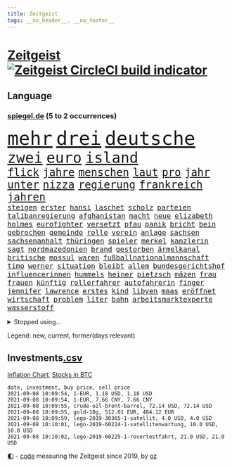 ```yaml
---
title: Zeitgeist
tags: __no_header__, __no_footer__
---
```


# [Zeitgeist](https://oliz.io/zeitgeist/) [![Zeitgeist CircleCI build indicator](https://circleci.com/gh/ooz/zeitgeist.svg?style=shield)](https://circleci.com/gh/ooz/zeitgeist)

## Language

<h3><a href="https://www.spiegel.de" target="_blank">spiegel.de</a> (5 to 2 occurrences)</h3>
<p style="font-family:monospace">
<span style="font-size:32pt"><a href="news_links.html#mehr" class="current">mehr</a></span>
<span style="font-size:32pt"><a href="news_links.html#drei" class="current">drei</a></span>
<span style="font-size:32pt"><a href="news_links.html#deutsche" class="current">deutsche</a></span>
<br>
<span style="font-size:25pt"><a href="news_links.html#zwei" class="current">zwei</a></span>
<span style="font-size:25pt"><a href="news_links.html#euro" class="current">euro</a></span>
<span style="font-size:25pt"><a href="news_links.html#island" class="current">island</a></span>
<br>
<span style="font-size:18pt"><a href="news_links.html#flick" class="current">flick</a></span>
<span style="font-size:18pt"><a href="news_links.html#jahre" class="current">jahre</a></span>
<span style="font-size:18pt"><a href="news_links.html#menschen" class="current">menschen</a></span>
<span style="font-size:18pt"><a href="news_links.html#laut" class="current">laut</a></span>
<span style="font-size:18pt"><a href="news_links.html#pro" class="current">pro</a></span>
<span style="font-size:18pt"><a href="news_links.html#jahr" class="current">jahr</a></span>
<span style="font-size:18pt"><a href="news_links.html#unter" class="current">unter</a></span>
<span style="font-size:18pt"><a href="news_links.html#nizza" class="current">nizza</a></span>
<span style="font-size:18pt"><a href="news_links.html#regierung" class="current">regierung</a></span>
<span style="font-size:18pt"><a href="news_links.html#frankreich" class="current">frankreich</a></span>
<span style="font-size:18pt"><a href="news_links.html#jahren" class="current">jahren</a></span>
<br>
<span style="font-size:12pt"><a href="news_links.html#steigen" class="current">steigen</a></span>
<span style="font-size:12pt"><a href="news_links.html#erster" class="current">erster</a></span>
<span style="font-size:12pt"><a href="news_links.html#hansi" class="current">hansi</a></span>
<span style="font-size:12pt"><a href="news_links.html#laschet" class="current">laschet</a></span>
<span style="font-size:12pt"><a href="news_links.html#scholz" class="current">scholz</a></span>
<span style="font-size:12pt"><a href="news_links.html#parteien" class="current">parteien</a></span>
<span style="font-size:12pt"><a href="news_links.html#talibanregierung" class="new">talibanregierung</a></span>
<span style="font-size:12pt"><a href="news_links.html#afghanistan" class="current">afghanistan</a></span>
<span style="font-size:12pt"><a href="news_links.html#macht" class="current">macht</a></span>
<span style="font-size:12pt"><a href="news_links.html#neue" class="current">neue</a></span>
<span style="font-size:12pt"><a href="news_links.html#elizabeth" class="current">elizabeth</a></span>
<span style="font-size:12pt"><a href="news_links.html#holmes" class="new">holmes</a></span>
<span style="font-size:12pt"><a href="news_links.html#eurofighter" class="new">eurofighter</a></span>
<span style="font-size:12pt"><a href="news_links.html#versetzt" class="new">versetzt</a></span>
<span style="font-size:12pt"><a href="news_links.html#pfau" class="new">pfau</a></span>
<span style="font-size:12pt"><a href="news_links.html#panik" class="current">panik</a></span>
<span style="font-size:12pt"><a href="news_links.html#bricht" class="current">bricht</a></span>
<span style="font-size:12pt"><a href="news_links.html#bein" class="current">bein</a></span>
<span style="font-size:12pt"><a href="news_links.html#gebrochen" class="current">gebrochen</a></span>
<span style="font-size:12pt"><a href="news_links.html#gemeinde" class="current">gemeinde</a></span>
<span style="font-size:12pt"><a href="news_links.html#rolle" class="current">rolle</a></span>
<span style="font-size:12pt"><a href="news_links.html#verein" class="current">verein</a></span>
<span style="font-size:12pt"><a href="news_links.html#anlage" class="current">anlage</a></span>
<span style="font-size:12pt"><a href="news_links.html#sachsen" class="current">sachsen</a></span>
<span style="font-size:12pt"><a href="news_links.html#sachsenanhalt" class="current">sachsenanhalt</a></span>
<span style="font-size:12pt"><a href="news_links.html#thüringen" class="current">thüringen</a></span>
<span style="font-size:12pt"><a href="news_links.html#spieler" class="current">spieler</a></span>
<span style="font-size:12pt"><a href="news_links.html#merkel" class="current">merkel</a></span>
<span style="font-size:12pt"><a href="news_links.html#kanzlerin" class="current">kanzlerin</a></span>
<span style="font-size:12pt"><a href="news_links.html#sagt" class="current">sagt</a></span>
<span style="font-size:12pt"><a href="news_links.html#nordmazedonien" class="current">nordmazedonien</a></span>
<span style="font-size:12pt"><a href="news_links.html#brand" class="current">brand</a></span>
<span style="font-size:12pt"><a href="news_links.html#gestorben" class="current">gestorben</a></span>
<span style="font-size:12pt"><a href="news_links.html#ärmelkanal" class="current">ärmelkanal</a></span>
<span style="font-size:12pt"><a href="news_links.html#britische" class="current">britische</a></span>
<span style="font-size:12pt"><a href="news_links.html#mossul" class="new">mossul</a></span>
<span style="font-size:12pt"><a href="news_links.html#waren" class="current">waren</a></span>
<span style="font-size:12pt"><a href="news_links.html#fußballnationalmannschaft" class="current">fußballnationalmannschaft</a></span>
<span style="font-size:12pt"><a href="news_links.html#timo" class="current">timo</a></span>
<span style="font-size:12pt"><a href="news_links.html#werner" class="new">werner</a></span>
<span style="font-size:12pt"><a href="news_links.html#situation" class="current">situation</a></span>
<span style="font-size:12pt"><a href="news_links.html#bleibt" class="current">bleibt</a></span>
<span style="font-size:12pt"><a href="news_links.html#allem" class="current">allem</a></span>
<span style="font-size:12pt"><a href="news_links.html#bundesgerichtshof" class="current">bundesgerichtshof</a></span>
<span style="font-size:12pt"><a href="news_links.html#influencerinnen" class="current">influencerinnen</a></span>
<span style="font-size:12pt"><a href="news_links.html#hummels" class="current">hummels</a></span>
<span style="font-size:12pt"><a href="news_links.html#heiner" class="new">heiner</a></span>
<span style="font-size:12pt"><a href="news_links.html#pietzsch" class="new">pietzsch</a></span>
<span style="font-size:12pt"><a href="news_links.html#mäzen" class="new">mäzen</a></span>
<span style="font-size:12pt"><a href="news_links.html#frau" class="current">frau</a></span>
<span style="font-size:12pt"><a href="news_links.html#frauen" class="current">frauen</a></span>
<span style="font-size:12pt"><a href="news_links.html#künftig" class="current">künftig</a></span>
<span style="font-size:12pt"><a href="news_links.html#rollerfahrer" class="new">rollerfahrer</a></span>
<span style="font-size:12pt"><a href="news_links.html#autofahrerin" class="current">autofahrerin</a></span>
<span style="font-size:12pt"><a href="news_links.html#finger" class="current">finger</a></span>
<span style="font-size:12pt"><a href="news_links.html#jennifer" class="current">jennifer</a></span>
<span style="font-size:12pt"><a href="news_links.html#lawrence" class="new">lawrence</a></span>
<span style="font-size:12pt"><a href="news_links.html#erstes" class="current">erstes</a></span>
<span style="font-size:12pt"><a href="news_links.html#kind" class="current">kind</a></span>
<span style="font-size:12pt"><a href="news_links.html#libyen" class="current">libyen</a></span>
<span style="font-size:12pt"><a href="news_links.html#maas" class="current">maas</a></span>
<span style="font-size:12pt"><a href="news_links.html#eröffnet" class="current">eröffnet</a></span>
<span style="font-size:12pt"><a href="news_links.html#wirtschaft" class="current">wirtschaft</a></span>
<span style="font-size:12pt"><a href="news_links.html#problem" class="current">problem</a></span>
<span style="font-size:12pt"><a href="news_links.html#liter" class="current">liter</a></span>
<span style="font-size:12pt"><a href="news_links.html#bahn" class="current">bahn</a></span>
<span style="font-size:12pt"><a href="news_links.html#arbeitsmarktexperte" class="new">arbeitsmarktexperte</a></span>
<span style="font-size:12pt"><a href="news_links.html#wasserstoff" class="current">wasserstoff</a></span>
</p>
<details>
<summary>Stopped using...</summary>
<p class="former" style="font-size:12pt">
aufgefallen(323) linie(323) haseloff(322) reiner(322) alltag(321) anstieg(321) brutale(321) carsten(321) draußen(321) sicherheitsbehörden(321) unserem(321) vergeben(321) zeremonie(321) ausgang(320) beschimpft(320) diskussion(320) enger(320) getan(320) gewissen(320) lisa(320) scheinen(320) abgeordneten(319) arbeitsplatz(319) beleidigungen(319) brücke(319) elefanten(319) globalen(319) jörg(319) kollegen(319) luis(319) meuthen(319) missachtet(319) nachwuchs(319) scheidet(319) solle(319) taten(319) verriet(319) versorgt(319) viertel(319) vision(319) wolfgang(319) attentat(318) augen(318) erstaunlich(318) haftstrafe(318) harter(318) oppositionellen(318) ronald(318) schulkinder(318) temperaturen(318) tourismus(318) verlegt(318) vorschläge(318) deutlichen(317) dominiert(317) emotional(317) explodieren(317) freiheitsstrafe(317) gaga(317) gleiche(317) grenzen(317) maß(317) riss(317) tiktok(317) tweet(317) versehentlich(317) zweitligist(317) äußerst(317) aufregung(316) coronainfektionen(316) dienen(316) erfahrung(316) favoriten(316) gekündigt(316) gerecht(316) meghan(316) monatelang(316) moore(316) natur(316) planeten(316) umwelt(316) uswirtschaft(316) wild(316) zustand(316) augsburg(315) ausflug(315) coronalockdown(315) funktioniert(315) hass(315) lager(315) partys(315) passt(315) podium(315) rollstuhl(315) serien(315) sohnes(315) umweltministerin(315) usgericht(315) verfolgte(315) verhindert(315) warentest(315) zwang(315) überprüft(315) 2017(314) aufhebung(314) bedarf(314) betrug(314) brettspiele(314) drohte(314) erneute(314) feier(314) finanziell(314) fuß(314) gedauert(314) geistliche(314) höchst(314) lüge(314) mutige(314) obama(314) positive(314) spiels(314) verbringen(314) verletzung(314) vorsitzende(314) vorzeitige(314) wahlbetrug(314) anruf(313) ausbruch(313) coronaschnelltests(313) ehefrau(313) gast(313) herzogin(313) lunge(313) moderna(313) schmidt(313) trägt(313) umsatz(313) verfassungsschutz(313) verschiebt(313) verstößen(313) weltverband(313) werkzeug(313) woran(313) zuständige(313) annehmen(312) arbeitsplätze(312) auseinandersetzungen(312) beachten(312) befand(312) brauchte(312) brown(312) entsteht(312) gefährden(312) heran(312) mahnt(312) sache(312) schwedischen(312) verdächtiger(312) weltgesundheitsorganisation(312) wirtschaftlichen(312) bestellt(311) brinkhaus(311) chinesische(311) erfolge(311) historische(311) koch(311) künftigen(311) lieben(311) mut(311) ralph(311) schwierigen(311) unionsfraktionschef(311) verändern(311) vorstandschef(311) österreichische(311) aufruf(310) elektroauto(310) flüchten(310) fußballprofi(310) geburt(310) gelöst(310) gestrichen(310) irans(310) medikamente(310) mitteln(310) normalität(310) oma(310) parlamentswahl(310) rechtfertigt(310) schwangere(310) teamkollegen(310) unterzahl(310) üben(310) attila(309) bull(309) entscheidende(309) erfolgreicher(309) hildmann(309) jüngeren(309) medikament(309) nawalnys(309) oppositionelle(309) ringt(309) schlagzeilen(309) smith(309) sprang(309) valley(309) zusammenarbeit(309) zwillinge(309) frachter(308) gewässern(308) laura(308) normale(308) peru(308) ratgeberkolumne(308) schwarzwald(308) schönsten(308) shutdown(308) wuhan(308) aufschwung(307) chefin(307) häufen(307) konzentrieren(307) taktik(307) trauen(307) 52(306) barack(306) christdemokraten(306) demonstrationen(306) erbe(306) geländewagen(306) leitet(306) optimistisch(306) orbán(306) publikum(306) razzien(306) schmerzen(306) skepsis(306) vermeintlichen(306) viktor(306) 23(305) belegt(305) boden(305) djokovic(305) ermittlern(305) perfekte(305) selben(305) tatverdächtigen(305) digitalen(304) gründung(304) rollen(304) segen(304) zusammenhalt(304) zwischenzeitlich(304) extremen(303) nerven(303) politologe(303) schlechtes(303) afrikanischen(302) beschuldigten(302) distanziert(302) echten(302) erschöpft(302) green(302) grundgesetz(302) lernt(302) loswerden(302) transporter(302) aufgetreten(301) kanzlerschaft(301) psychologin(301) verbindet(301) verkehrschaos(301) dominanz(300) negative(300) schnellen(300) testet(300) volle(300) wien(300) 17jährigen(299) aufstellen(299) projekt(299) spotify(299) 2030(298) aufarbeitung(298) erkrankten(298) aktie(297) apotheken(297) eindämmung(297) erleidet(297) gewahrsam(297) journalistin(297) kate(297) laufenden(297) rivale(297) usrepräsentantenhaus(297) zusammenstoß(297) gabriel(296) kippt(296) prompt(296) registrieren(296) ansteckend(295) aufstand(295) landesweit(295) mick(295) sergio(295) 40000(294) arminia(294) ergebnissen(294) justizminister(293) bach(292) bangt(292) coronaviruspandemie(292) strengen(292) vorbereitung(292) begeben(291) general(291) milliardenhöhe(291) riskant(291) englands(290) feuert(290) mitarbeiterin(290) tätern(290) wandel(290) bangkok(289) hafen(289) tennisspieler(289) betreibt(288) eigenes(288) freiwilligen(288) jacob(288) kräfte(288) syrer(288) automatisch(287) insolvenz(287) jungs(287) schneiden(287) steigern(287) tansania(287) telegram(287) tinder(287) aufgaben(286) hausarrest(286) untergebracht(286) 2010(285) kandidieren(285) unsicher(285) coronaauflagen(284) uhaft(284) insolvenzen(283) krisen(283) stürzen(283) zählte(283) gegenzug(282) kassieren(282) schönste(282) kandidatur(281) revanche(281) royale(281) sprung(281) tony(281) hinweis(280) pleitewelle(280) vereidigt(280) 2009(279) beschuldigte(279) angeboten(278) angewiesen(278) thüringer(278) erforscht(276) erhöhung(276) fußballweltmeister(276) dauert(275) erprobt(275) intensivstation(275) unterhaltung(275) vertraute(274) vorgenommen(273) afrikas(272) geist(272) sank(272) tanzen(272) herausforderungen(271) empfangen(270) unterbrochen(270) mittelpunkt(269) übereinstimmenden(268) inhaftierten(267) segeln(267) kanadas(266) karliczek(266) roethe(266) disziplin(265) tragische(265) ferien(264) sicherheitsvorkehrungen(264) weiterkommen(264) päckchen(263) dobrindt(261) empfänger(261) golfstar(261) schweine(261) zentimeter(261) panne(260) bonn(259) clooney(257) marine(257) sammeln(257) spacex(257) hitler(255) strukturen(255) verursachte(254) fabian(253) koblenz(253) kehren(252) podest(252) schadensersatz(251) theoretisch(251) herzinfarkt(250) prüfer(249) rückte(249) page(247) reif(245) rächen(245) chrupalla(243) einreiseregeln(242) handgranate(242) rekorde(240) astrazenecaimpfstoff(239) aufgespürt(238) durchhalten(238) clever(236) drinnen(233) ehrt(233) ios(233) hungern(232) inhaftierung(232) spannung(232) spielende(230) sms(229) kopfverletzungen(227) serviert(227) norditalien(226) priorisierung(225) straflager(225) dosis(224) ausgegangen(223) urlaubsinsel(223) hacken(220) monarchin(220) commerzbank(219) unterschrift(218) höheres(217) trainers(216) verbraucht(216) extra(213) exprofi(209) währung(209) amazons(207) südafrikanischen(207) verliehen(207) absolvieren(206) häusern(206) turnerin(205) fotografiert(204) fotostrecke(204) schuf(203) ussender(202) fuhren(201) unterscheidet(201) abouchakerprozess(200) peilt(200) umarmung(200) ausflüge(198) management(198) pokal(198) anreize(197) mediatorin(196) sprengkörper(196) trinken(196) karriereende(195) wählern(194) desinformation(193) bundesweiten(192) total(189) abreise(188) tierschutz(188) abberufen(187) auge(187) geschrumpft(187) behindern(186) iii(186) alfons(185) hörmann(185) börsengang(183) panzer(183) beurlaubt(182) walterborjans(182) elektronischen(180) impfschutz(180) myanmars(180) militärjunta(179) gereicht(178) magische(178) ambitioniertes(177) italiener(177) turbulenzen(177) neuanfang(176) angriffs(174) schiedsrichterinnen(174) fluggesellschaft(172) j(172) indigenen(171) arroganz(170) kaffee(170) mitgebracht(169) oprah(169) winfrey(169) ruin(166) verstörend(166) beeindruckt(165) don't(165) kritischer(165) typ(165) zurückholen(165) schlangenlinien(164) aufzuheben(163) verbots(162) buffett(161) warren(161) elfjährigen(159) katalanen(158) meteorologen(158) zdfintendant(156) ärmsten(156) premierministerin(155) südosten(155) wilderer(155) redaktion(154) adams(153) lokführern(153) coronarestriktionen(152) einsätzen(152) sagten(151) südamerika(151) anziehen(150) rinder(150) ukrainischen(150) gekracht(149) unverantwortlich(149) bargeld(147) topfavorit(147) sicherheitslücke(146) disqualifikation(144) dopingtests(144) ermittlungsverfahren(144) l(144) ausreichen(143) dingen(142) gebeten(142) reformieren(142) verbotenen(142) sexuellem(141) long(138) methan(138) passau(137) rekordtief(136) einladen(135) mittelamerika(135) streaming(135) vehement(135) witwe(135) regionale(133) luftfilter(132) pillen(132) fonds(130) kompetenzen(130) käse(130) stocken(129) drittstaaten(128) kubicki(126) altersgruppe(125) gew(124) querdenkerdemos(124) zugunglück(124) abkühlung(123) vorgesetzten(123) begründete(122) nett(122) aufhören(121) schwimmstar(120) uneins(120) fasst(119) verabschiedete(119) zwischenfall(118) ferdinand(117) inland(117) rückzahlung(117) unwürdige(117) verwirrt(117) vollzieht(117) club(115) pcrtests(115) sloweniens(115) geplanter(114) zufriedener(113) versammlungsverbote(112) öffneten(112) notwendigen(111) eingeschläfert(110) krisenland(110) springreiten(110) klagte(109) lebensgefährlichen(109) verkünden(109) geschleudert(108) komme(107) abwarten(106) berechnungen(106) genesen(106) militärische(106) vorbehalt(106) 31jährigen(105) disziplinen(105) kubanische(105) massentests(105) positivem(105) simone(105) unschlagbar(105) nördlich(104) beschlossene(103) haaren(102) stolpert(102) versprochenen(102) weltklimarat(102) abgefeuert(101) cdukanzlerkandidaten(101) durchsuchung(101) eingebracht(100) moldau(100) ausgehen(99) rauschgift(99) stromerzeugung(99) svenja(99) co₂preis(97) gefängnisstrafen(97) vierjähriger(97) querdenkerbewegung(96) spdchef(96) spiegelanalyse(96) rentnern(94) ungeliebten(94) disziplinarkammer(93) gastronomen(93) färbt(92) angereist(91) düsteres(91) heben(91) populistischen(91) set(91) 48jähriger(90) ankam(90) aussetzung(90) familienurlaub(90) jonathan(90) maaßens(90) tonne(90) argentinische(89) asphalt(89) durchbruch(89) geburten(89) geprellt(89) absolute(88) heizöl(88) israelischer(88) mutiger(88) reguläre(88) reife(88) vorfahren(88) werdenden(88) alleinerziehende(87) ausgezählt(87) bailey(87) basteln(87) fußballbundesligisten(87) klemmt(87) obamas(87) tattoos(87) bearbeitet(86) kaufte(86) highlight(85) mentale(85) olympiamedaillen(85) saunders(85) agnes(84) bundesfinanzhof(84) eingeladen(84) hebamme(84) kontinent(84) maier(84) pop(84) legal(83) quartalsverlust(83) sächsische(83) autofahrern(82) einzel(82) erholen(82) erreichten(82) kurzstreckenflüge(82) neunjähriger(82) ängste(82) 110000(81) anlaufen(81) hergestellte(81) hilbert(81) malen(81) mixed(81) olympischem(81) down(80) psyche(80) wall(80) abgeschrieben(79) angeschlagene(79) brutalität(79) doppelbesteuerung(79) forscherin(79) leonie(79) tendenzen(79) beweist(78) einwanderer(78) interaktiven(78) lehnte(78) zurückgeschickt(78) agüero(77) cnn(77) empfängerinnen(77) absoluten(76) again(76) landesliste(76) plagiatsvorwürfe(76) treffern(76) weser(76) wettkampf(76) auflösen(75) bezeichnen(75) eisschild(75) messern(75) offengelegt(75) schweinen(75) verwandeln(74) weitreichend(74) 47jähriger(73) basieren(73) bezichtigt(73) immunisierungsquote(73) reserve(73) vatikans(73) abschieben(72) biles(72) gemischte(72) müll(72) viking(72) wahlfälschung(72) biergarten(71) entwerfen(71) unglaublichen(71) unionskanzlerkandidaten(71) ausgestellt(70) exilbelarussen(70) fox(70) honorare(70) inspirieren(70) olympiapremiere(70) oppositionsführerin(70) positionierte(70) teamleiter(70) zweifelhaften(70) abgekommen(69) appentwickler(69) ausgrenzen(69) flair(69) gräbt(69) milliardärs(69) schmetterlinge(69) toptalent(69) zunehmender(69) alibi(68) county(68) hit(68) lydia(68) nashörner(68) südtirol(68) co₂preise(67) einfachsten(67) geordnet(67) heiß(67) schultern(67) selbstvermarktung(67) tarife(67) trainingslager(67) verhungern(67) wahlkampfendspurt(67) auszumachen(66) quatsch(66) sanktionsdrohungen(66) tuchels(66) wohngebäude(66) angeblichem(65) bundesfinanzminister(65) mafiaboss(65) ocean(65) umgestürzte(65) zentralbank(65) angebracht(64) entschärfen(64) indigene(64) ministerin(64) qantas(64) 86(63) annamaria(63) auktionshäuser(63) australier(63) clanchef(63) fehlenden(63) ferchichi(63) frühzeitig(63) regens(63) umfassende(63) warschauer(63) ausländern(62) boko(62) dhl(62) fleischkonzern(62) geleitet(62) haram(62) seither(62) staatspräsidenten(62) verseucht(62) vorprodukten(62) anführer(61) forscherinnen(61) kriegswaffen(61) qualifizierte(61) sifan(61) zufluchtsort(61) onlineplattform(60) talibanoffensive(60) verbliebene(60) vetter(60) abstände(59) squad(59) tierärzte(59) abbildungen(58) ausnahme(58) berlinreinickendorf(58) gerichten(58) hochwasserschutz(58) verkohlte(58) vizeministerpräsident(58) zeug(58) verabschieden(57) akkreditierung(56) erfolgreiches(56) gewitterrisiko(56) ilke(56) nicaragua(56) novak(56) ortega(56) tankstelle(56) vormittag(56) campo(55) getrieben(55) kinderleichen(55) nutztieren(55) schimpft(55) achtjähriger(54) belastung(54) extremer(54) favoritinnen(54) impfzertifikate(54) befeuert(53) bolt(53) coronadeltavariante(53) imposante(53) ordentlich(53) schwiegervater(53) banes(52) bratwurst(52) darknet(52) eifel(52) hybrid(52) intimität(52) pflegte(52) reibungslos(52) scooterunfall(52) jacinda(51) kriegsgefangene(51) neuseelands(51) olympiagold(51) strobl(51) verwandten(51) wanken(51) außenseiterin(50) deltamutation(50) hollywoodstar(50) olympischer(50) verharmlost(50) 49jähriger(49) ausgeübt(49) betriebssystem(49) gewitterfront(49) handlungsbedarf(49) weltall(49) canadier(48) düster(48) ostwestfalen(48) ressort(48) sortieren(48) spdfraktion(48) brot(47) djoković(47) fazit(47) great(47) künstlern(47) motivieren(47) petflaschen(47) schwangeren(47) spontan(47) streitpunkte(47) umwirbt(47) dramen(46) gefangenen(46) onlinewerbung(46) verfehlen(46) aufprall(45) aufregendsten(45) defender(45) ferienzeit(45) kriegsherr(45) malaika(45) mihambo(45) ruiniert(45) schienennetz(45) steven(45) weitspringerin(45) weitsprung(45) a5(44) motoren(44) schimpfte(44) wahlkampfthema(44) aline(43) bewältigung(43) elfmeterschießen(43) grüßt(43) herstellen(43) kontinuierlich(43) spielberg(43) verbotene(43) besuchte(42) küsten(42) norm(42) produktionsfirma(42) verbrennern(42) 1300(41) kinderbüchertipps(41) köpfe(41) rückstau(41) usain(41) verprügelte(41) vordergrund(41) wetterbedingungen(41) überfluteten(41) afghanistanrückkehrer(40) grenzschließungen(40) tauchte(40) viertelmillion(40) zurückgewinnen(40) rapperin(39) zugezogen(39) antike(38) frühestens(38) russen(38) schmutzige(38) vwtochter(38) zurückgehen(38) aiwangers(37) moris(37) tiefflug(37) zusatzeinnahmen(37) coronastrategie(36) eingefahren(36) geplündert(36) gesungen(36) kopiert(36) lehrergewerkschaft(36) verfügen(36) voigt(36) 1996(35) aggression(35) alternden(35) cartoonisten(35) eddy(35) karrierecoaches(35) kofferraum(35) passagen(35) robinhood(35) staatsanwaltschaften(35) tampa(35) unbeschwert(35) auszeit(34) champagner(34) operiert(34) parlamentarische(34) präsentierte(34) reiserückkehrer(34) schnellsten(34) bemängeln(33) dfbpokals(33) intuitiv(33) zuma(33) ältester(33) bundestages(32) hausarbeit(32) krönung(32) dunkle(31) gewartet(31) hilfslieferungen(31) larry(31) patrouille(31) sicherheitsleute(31) slowenien(31) touristenmassen(31) verkürzte(31) ätna(31) kathy(30) medizinischer(30) missbrauchsfall(30) plagiatsjäger(30) plagiatsverdacht(30) spielplatz(30) textstellen(30) vorläufige(30) beeindruckend(29) onlinebroker(29) sapporo(29) umfangreiche(29) anarchistische(28) betrügerbande(28) cdurechtsaußen(28) gardasee(28) iphonenutzer(28) katastrophenfall(28) sandra(28) starspieler(28) stikochef(28) gelb(27) geplantem(27) nationalparks(27) persischen(27) spioniert(27) 33jährige(26) appellieren(26) einstufung(26) fußballturnier(26) kubaner(26) no(26) einführung(25) fingerabdruck(25) planet(25) schweizerin(25) sorgten(25) streaminganbieter(25) catania(24) kriegsgebieten(24) moïse(24) verhaftungen(24) verweigerer(24) impfanmeldungen(23) kolumbianische(23) polnischen(23) tags(23) winde(23) wunderschön(23) bangladesch(22) stromausfällen(22) allgemeinwissen(21) gelockt(21) glaubwürdig(21) imbiss(21) kreuzfahrtschiffe(21) ramaphosa(21) spielzeugkonzern(21) sportlern(21) wissenstest(21) beirut(20) buchen(20) klimaprogramm(20) kollision(20) regelwerk(20) topmanager(20) vereinbar(20) völker(20) dlrg(19) kostenlosen(19) ngos(19) strafbefehl(19) wohnungsfenster(19) kontroverse(18) sportart(18) superspreadingevent(18) afdchef(17) basketballer(17) begreifen(17) beschädigte(17) bianca(17) gebannt(17) glich(17) hello(17) jacobs(17) lies(17) stallion(17) thee(17) timing(17) entzieht(16) gehörten(16) komitee(16) megan(16) stolberg(16) einsam(15) fahrweise(15) gewichtheber(15) glänzen(15) löwen(15) zerstörten(15) aufgeregt(14) judo(14) kajakvierer(14) komiker(14) laxe(14) liveblog(14) nena(14) olympiaüberblick(14) olympionikin(14) rauhe(14) skateboarderin(14) sommerspielen(14) totalschaden(14) zuspitzen(14) angestiegen(13) baseball(13) geräten(13) kenne(13) martine(13) pflichtversicherung(13) verfassungsbeschwerden(13) versicherungspflicht(13) wassermangel(13) wellbrock(13) befürwortet(12) brandkatastrophe(12) interaktive(12) krimis(12) pferde(12) recycelten(12) staatsmedien(12) verprellt(12) zuzubereiten(12) betrunkene(11) bezog(11) fegt(11) gibt's(11) hochwasseropfer(11) umweltministerium(11) unterirdische(11) verwüsteten(11)
</p>
</details>
<p>Legend: <span class="new">new</span>, <span class="current">current</span>, <span class="former">former(days relevant)</span></p>

## Investments[.csv](investments.csv)

[Inflation Chart](https://inflationchart.com),
[Stocks in BTC](https://stonksinbtc.xyz/)

```
date, investment, buy price, sell price
2021-09-08 10:09:54, 1-EUR, 1.18 USD, 1.18 USD
2021-09-08 10:09:54, 1-EUR, 7.66 CNY, 7.66 CNY
2021-09-08 10:09:55, crude-oil-brent-barrel, 72.14 USD, 72.14 USD
2021-09-08 10:09:55, gold-10g, 512.01 EUR, 484.12 EUR
2021-09-08 10:09:59, lego-2019-30365-1-satellit, 4.0 USD, 4.0 USD
2021-09-08 10:10:01, lego-2019-60224-1-satellitenwartung, 10.0 USD, 10.0 USD
2021-09-08 10:10:02, lego-2019-60225-1-rovertestfahrt, 21.0 USD, 21.0 USD
```

<footer>
<a href="javascript:toggleTheme()" class="nav">🌓</a>
- <a href="https://github.com/ooz/zeitgeist">code</a> measuring the Zeitgeist since 2019, by <a href="https://oliz.io">oz</a>
</footer>
